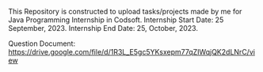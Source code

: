 This Repository is constructed to upload tasks/projects made by me for Java Programming Internship in Codsoft.
Internship Start Date: 25 September, 2023.
Internship End Date: 25, October, 2023.


Question Document: https://drive.google.com/file/d/1R3L_E5gc5YKsxepm77qZIWqjQK2dLNrC/view
